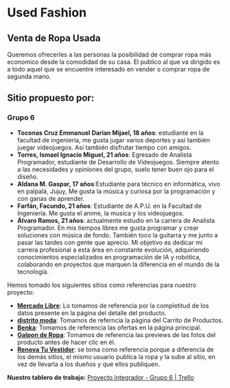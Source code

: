 # Used Fashion
## Venta de Ropa Usada 
Queremos ofrecerles a las personas la posibilidad de comprar ropa más economico desde la comodidad de su casa. El publico al que va dirigido es a todo aquel que se encuentre interesado en vender o comprar ropa de segunda mano.

## Sitio propuesto por:
### Grupo 6
- **Toconas Cruz Emmanuel Darian Mijael, 18 años**: estudiante en la facultad de ingeniería, me gusta jugar varios deportes y así también juegar videojuegos. Así también disfrutar tiempo con amigos.
- **Torres, Ismael Ignacio Miguel, 21 años**: Egresado de Analista Programador, estudiante de Desarrollo de Videojuegos. Siempre atento a las necesidades y opiniones del grupo, suelo tener buen ojo para el diseño.
- **Aldana M. Gaspar, 17 años**:Estudiante para técnico en informática, vivo en palpalá, Jujuy, Me gusta la música y curiosa por la programación y con ganas de aprender. 
- **Farfán, Facundo, 21 años**: Estudiante de A.P.U. en la Facultad de Ingeniería. Me gusta el anime, la musica y los videojuegos.
- **Álvaro Ramos,  21 años**: actualmente estudio en la carrera de Analista Programador. En mis tiempos libres me gusta programar y crear soluciones con música de fondo. También toco la guitarra y me junto a pasar las tardes con gente que aprecio. Mi objetivo es dedicar mi carrera profesional a esta área en constante evolución, adquiriendo conocimientos especializados en programación de IA y robótica, colaborando en proyectos que marquen la diferencia en el mundo de la tecnología.

Hemos tomado los siguientes sitios como referencias para nuestro proyecto:
- **[Mercado Libre](https://www.mercadolibre.com.ar/)**: Lo tomamos de referencia por la completitud de los datos presente en la página del detalle del producto.
- **[distrito moda](https://www.distritomoda.com.ar/)**: Tomamos de referncia la página del Carrito de Productos.
- **[Benka](https://www.benka.com.ar/)**: Tomamos de referencia las ofertas en la página principal.
- **[Galpon de Ropa](https://www.galponderopa.com/)**: Tomamos de referencia las previews de las fotos del producto antes de hacer clic en él.
- **[Renova Tu Vestidor](https://www.renovatuvestidor.com/home)**: se toma como referencia porque a diferencia de los demás sitios, el mismo usuario publica la ropa y la sube al sitio, en vez de llevarla a los dueños y que ellos publiquen.


**Nuestro tablero de trabajo:** [Proyecto Integrador - Grupo 6 | Trello](https://trello.com/b/amtcEKh6/proyecto-integrador-grupo-6)